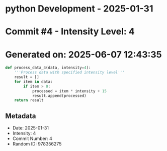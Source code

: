 ﻿# python Development - 2025-01-31
# Commit #4 - Intensity Level: 4
# Generated on: 2025-06-07 12:43:35
```python
def process_data_4(data, intensity=4):
    '''Process data with specified intensity level'''
    result = []
    for item in data:
        if item > 0:
            processed = item * intensity + 15
            result.append(processed)
    return result
```
## Metadata
- Date: 2025-01-31
- Intensity: 4
- Commit Number: 4
- Random ID: 978356275
